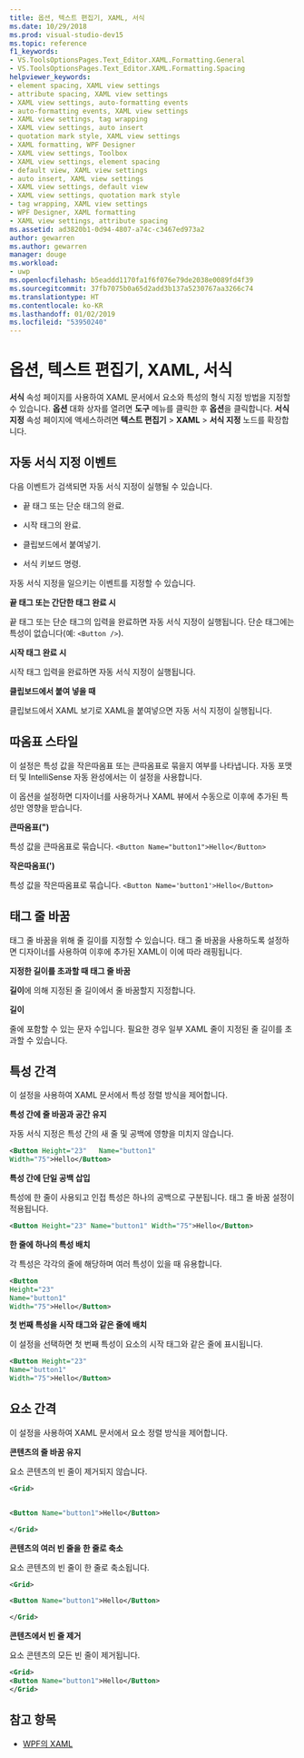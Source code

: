 ```yaml
---
title: 옵션, 텍스트 편집기, XAML, 서식
ms.date: 10/29/2018
ms.prod: visual-studio-dev15
ms.topic: reference
f1_keywords:
- VS.ToolsOptionsPages.Text_Editor.XAML.Formatting.General
- VS.ToolsOptionsPages.Text_Editor.XAML.Formatting.Spacing
helpviewer_keywords:
- element spacing, XAML view settings
- attribute spacing, XAML view settings
- XAML view settings, auto-formatting events
- auto-formatting events, XAML view settings
- XAML view settings, tag wrapping
- XAML view settings, auto insert
- quotation mark style, XAML view settings
- XAML formatting, WPF Designer
- XAML view settings, Toolbox
- XAML view settings, element spacing
- default view, XAML view settings
- auto insert, XAML view settings
- XAML view settings, default view
- XAML view settings, quotation mark style
- tag wrapping, XAML view settings
- WPF Designer, XAML formatting
- XAML view settings, attribute spacing
ms.assetid: ad3820b1-0d94-4807-a74c-c3467ed973a2
author: gewarren
ms.author: gewarren
manager: douge
ms.workload:
- uwp
ms.openlocfilehash: b5eaddd1170fa1f6f076e79de2038e0089fd4f39
ms.sourcegitcommit: 37fb7075b0a65d2add3b137a5230767aa3266c74
ms.translationtype: HT
ms.contentlocale: ko-KR
ms.lasthandoff: 01/02/2019
ms.locfileid: "53950240"
---
```

# <a name="options-text-editor-xaml-formatting"></a>옵션, 텍스트 편집기, XAML, 서식

**서식** 속성 페이지를 사용하여 XAML 문서에서 요소와 특성의 형식 지정 방법을 지정할 수 있습니다. **옵션** 대화 상자를 열려면 **도구** 메뉴를 클릭한 후 **옵션**을 클릭합니다. **서식 지정** 속성 페이지에 액세스하려면 **텍스트 편집기** > **XAML** > **서식 지정** 노드를 확장합니다.

## <a name="auto-formatting-events"></a>자동 서식 지정 이벤트

다음 이벤트가 검색되면 자동 서식 지정이 실행될 수 있습니다.

-   끝 태그 또는 단순 태그의 완료.

-   시작 태그의 완료.

-   클립보드에서 붙여넣기.

-   서식 키보드 명령.

자동 서식 지정을 일으키는 이벤트를 지정할 수 있습니다.

**끝 태그 또는 간단한 태그 완료 시**

끝 태그 또는 단순 태그의 입력을 완료하면 자동 서식 지정이 실행됩니다. 단순 태그에는 특성이 없습니다(예: `<Button />`).

**시작 태그 완료 시**

시작 태그 입력을 완료하면 자동 서식 지정이 실행됩니다.

**클립보드에서 붙여 넣을 때**

클립보드에서 XAML 보기로 XAML을 붙여넣으면 자동 서식 지정이 실행됩니다.

## <a name="quotation-mark-style"></a>따옴표 스타일

이 설정은 특성 값을 작은따옴표 또는 큰따옴표로 묶을지 여부를 나타냅니다. 자동 포맷터 및 IntelliSense 자동 완성에서는 이 설정을 사용합니다.

이 옵션을 설정하면 디자이너를 사용하거나 XAML 뷰에서 수동으로 이후에 추가된 특성만 영향을 받습니다.

**큰따옴표(")**

특성 값을 큰따옴표로 묶습니다.
`<Button Name="button1">Hello</Button>`

**작은따옴표(')**

특성 값을 작은따옴표로 묶습니다.
`<Button Name='button1'>Hello</Button>`

## <a name="tag-wrapping"></a>태그 줄 바꿈

태그 줄 바꿈을 위해 줄 길이를 지정할 수 있습니다. 태그 줄 바꿈을 사용하도록 설정하면 디자이너를 사용하여 이후에 추가된 XAML이 이에 따라 래핑됩니다.

**지정한 길이를 초과할 때 태그 줄 바꿈**

**길이**에 의해 지정된 줄 길이에서 줄 바꿈할지 지정합니다.

**길이**

줄에 포함할 수 있는 문자 수입니다. 필요한 경우 일부 XAML 줄이 지정된 줄 길이를 초과할 수 있습니다.

## <a name="attribute-spacing"></a>특성 간격

이 설정을 사용하여 XAML 문서에서 특성 정렬 방식을 제어합니다.

**특성 간에 줄 바꿈과 공간 유지**

자동 서식 지정은 특성 간의 새 줄 및 공백에 영향을 미치지 않습니다.

```xml
<Button Height="23"   Name="button1"
Width="75">Hello</Button>
```

**특성 간에 단일 공백 삽입**

특성에 한 줄이 사용되고 인접 특성은 하나의 공백으로 구분됩니다. 태그 줄 바꿈 설정이 적용됩니다.

```xml
<Button Height="23" Name="button1" Width="75">Hello</Button>
```

**한 줄에 하나의 특성 배치**

각 특성은 각각의 줄에 해당하며 여러 특성이 있을 때 유용합니다.

```xml
<Button
Height="23"
Name="button1"
Width="75">Hello</Button>
```

**첫 번째 특성을 시작 태그와 같은 줄에 배치**

이 설정을 선택하면 첫 번째 특성이 요소의 시작 태그와 같은 줄에 표시됩니다.

```xml
<Button Height="23"
Name="button1"
Width="75">Hello</Button>
```

## <a name="element-spacing"></a>요소 간격

이 설정을 사용하여 XAML 문서에서 요소 정렬 방식을 제어합니다.

**콘텐츠의 줄 바꿈 유지**

요소 콘텐츠의 빈 줄이 제거되지 않습니다.

```xml
<Grid>


<Button Name="button1">Hello</Button>

</Grid>
```

**콘텐츠의 여러 빈 줄을 한 줄로 축소**

요소 콘텐츠의 빈 줄이 한 줄로 축소됩니다.

```xml
<Grid>

<Button Name="button1">Hello</Button>

</Grid>
```

**콘텐츠에서 빈 줄 제거**

요소 콘텐츠의 모든 빈 줄이 제거됩니다.

```xml
<Grid>
<Button Name="button1">Hello</Button>
</Grid>
```

## <a name="see-also"></a>참고 항목

- [WPF의 XAML](/dotnet/framework/wpf/advanced/xaml-in-wpf)
